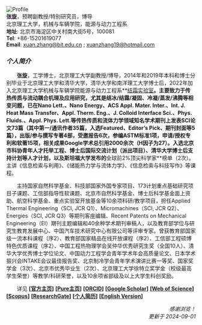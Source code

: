 ![Profile](https://note.youdao.com/yws/api/personal/file/WEB43b0f46a5beb8be7304945d2247e35f4?method=download&shareKey=6a6ca9ceb3e81395e1e0ed71dc81ea62)  
**张旋**，预聘副教授/特别研究员，博导  
北京理工大学，机械与车辆学院，能源与动力工程系   
**地址**: 北京市海淀区中关村南大街5号，100081   
**Tel**: +86-15201619077  
**Email**: [<u>xuan.zhang@bit.edu.cn</u>](mailto:xuan.zhang@bit.edu.cn) ; [<u>xuanzhang19@hotmail.com</u>](mailto:xuanzhang19@hotmail.com)  

### ***个人简介***  
&emsp;&emsp;**张旋**，工学博士，北京理工大学副教授/博导，2014年和2019年本科和博士分别毕业于北京理工大学和清华大学，清华大学和南洋理工大学博士后，2022年加入北京理工大学机械与车辆学院能源与动力工程系**[<u>结霜实验室</u>](https://www.x-mol.com/groups/FrostLab)**。主要致力于传热传质与流动耦合机理及应用研究，尤其是结冰/结霜/凝固、冷凝/蒸发/沸腾等相变问题，已在Nano Lett.、Nano Energy、ACS Appl. Mater. Inter.、Int. J. Heat Mass Transfer、Appl. Therm. Eng.、J. Colloid Interface Sci.、Phys. Fluids.、Appl. Phys. Lett.等传热传质和流体力学领域知名学术期刊上发表SCI论文73篇（其中第一/通讯作者35篇，入选Featured、Editor’s Pick、期刊封面等5篇），出版/参与撰写专著4部，受邀报告6次，参编ASTM标准1项，申请/授权专利和软著15项，相关成果Google学术总引用2000余次（H因子为27）。入选北京市科协青年人才托举工程、博士后国际交流计划（派出项目）、清华大学博士后支持计划等人才计划，以及斯坦福大学发布的**全球前2%顶尖科学家**榜单（2次）。主讲《信息检索与利用》、《储能热力学与流体力学》、《信息检索与科技写作》等课程。  

&emsp;&emsp;主持国家自然科学基金、科技部国家外国专家项目、173计划重点基础研究项目子课题、工信部指导性软课题、北京市自然科学基金、博士后科学基金面上资助、航空科学基金、重点实验室开放基金等10余项科研/教学项目，担任Applied Thermal Engineering（SCI, JCR Q1）、Micromachines（SCI, JCR Q2）、Energies（SCI, JCR Q3）等期刊客座编辑、Recent Patents on Mechanical Engineering（EI）期刊主题编辑和40余种学术期刊审稿人，以及教育部学位与研究生教育发展中心、中国汽车技术研究中心有限公司等评审专家。曾获教育部国家级一流本科课程（序2）、教育部国家精品在线开放课程（序2）、工信部工程硕博特色优质课程（序2）、中国工程热物理学会吴仲华优秀研究生奖（全国10人）、清华大学优秀博士学位论文、中国动力工程学会青年学术年会高质量论文、日本学术振兴会INTAKE会议最佳报告奖、北京制冷学会青年学术演讲比赛一等奖、国家奖学金（3次）、北京市优秀毕业生（2次）、北京理工大学徐特立奖学金（校级最高学生荣誉）等教学/科研荣誉，以及10余项省部级及以上大学生科创奖励。  

&emsp;&emsp;详见 **[[<u>官方主页</u>](https://me.bit.edu.cn/szdw/jsml/rnydlgcx/zlydwgcyjs/fgjzc10/8a4feae1bc944c2eb6d859ead210573c.htm)]**  **[[<u>Pure主页</u>](https://pure.bit.edu.cn/zh/persons/xuan-zhang)]**  **[[<u>ORCID</u>](https://orcid.org/0000-0002-4999-7361)]**  **[[<u>Google Scholar</u>](https://scholar.google.com/citations?user=ebuOVAIAAAAJ)]** **[[<u>Web of Science</u>](https://publons.com/researcher/AAB-1249-2020)]** **[[<u>Scopus</u>](https://www.scopus.com/authid/detail.uri?authorId=57142969300)]** **[[<u>ResearchGate</u>](https://www.researchgate.net/profile/Xuan-Zhang-25)]** **[[<u>个人简历</u>](https://www.jianguoyun.com/p/DXKBGGsQpsj_Bxj5o9gD)]**  **[[<u>English Version</u>](https://en.xuanzhang.online)]**  

<p align="right"> <i> 感谢浏览！ <br /> 
更新于 2024-09-01 </i> </p>
